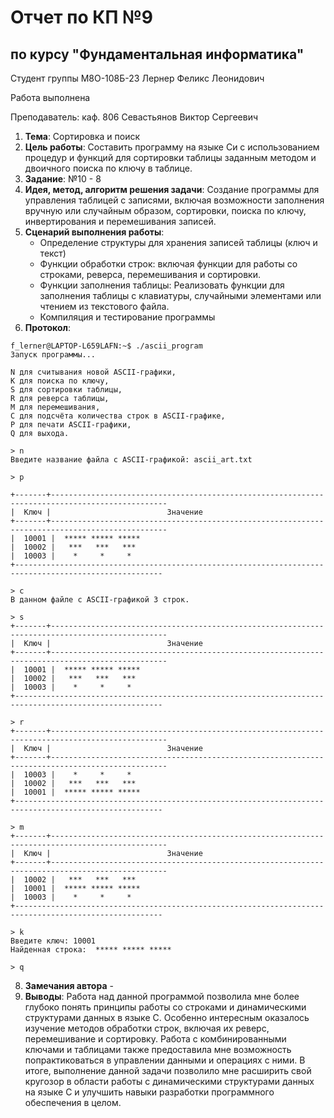 # Отчет по КП №9
## по курсу "Фундаментальная информатика"

Студент группы М8О-108Б-23 Лернер Феликс Леонидович

Работа выполнена 

Преподаватель: каф. 806 Севастьянов Виктор Сергеевич

1. **Тема**: Сортировка и поиск
2. **Цель работы**: Составить программу на языке Си с использованием процедур и функций для сортировки таблицы заданным методом
и двоичного поиска по ключу в таблице.
3. **Задание**: №10 - 8 
4. **Идея, метод, алгоритм решения задачи**: Создание программы для управления таблицей с записями, включая возможности заполнения вручную или случайным образом, сортировки, поиска по ключу, инвертирования и перемешивания записей.
5. **Сценарий выполнения работы**: 
    - Определение структуры для хранения записей таблицы (ключ и текст)
    - Функции обработки строк: включая функции для работы со строками, реверса, перемешивания и сортировки.
    - Функции заполнения таблицы: Реализовать функции для заполнения таблицы с клавиатуры, случайными элементами или чтением из текстового файла.
    - Компиляция и тестирование программы
6. **Протокол**:
```
f_lerner@LAPTOP-L659LAFN:~$ ./ascii_program
Запуск программы...

N для считывания новой ASCII-графики,
K для поиска по ключу,
S для сортировки таблицы,
R для реверса таблицы,
M для перемешивания,
C для подсчёта количества строк в ASCII-графике,
P для печати ASCII-графики,
Q для выхода.

> n
Введите название файла с ASCII-графикой: ascii_art.txt

> p

+-------+------------------------------------------------------------------------------------------------
|  Ключ |                          Значение                                                              
+-------+------------------------------------------------------------------------------------------------
|  10001 |  ***** ***** *****  
|  10002 |   ***   ***   ***
|  10003 |    *     *     *
+-------------------------------------------------------------------------------------------------------

> c
В данном файле с ASCII-графикой 3 строк.

> s
+-------+------------------------------------------------------------------------------------------------
|  Ключ |                          Значение                                                              
+-------+------------------------------------------------------------------------------------------------
|  10001 |  ***** ***** *****  
|  10002 |   ***   ***   ***
|  10003 |    *     *     *
+-------------------------------------------------------------------------------------------------------

> r
+-------+------------------------------------------------------------------------------------------------
|  Ключ |                          Значение                                                              
+-------+------------------------------------------------------------------------------------------------
|  10003 |    *     *     *  
|  10002 |   ***   ***   ***
|  10001 |  ***** ***** *****
+-------------------------------------------------------------------------------------------------------

> m
+-------+------------------------------------------------------------------------------------------------
|  Ключ |                          Значение                                                              
+-------+------------------------------------------------------------------------------------------------
|  10002 |   ***   ***   ***
|  10001 |  ***** ***** *****
|  10003 |    *     *     *
+-------------------------------------------------------------------------------------------------------

> k
Введите ключ: 10001
Найденная строка:  ***** ***** *****

> q
```

8. **Замечания автора** -
9. **Выводы**: Работа над данной программой позволила мне более глубоко понять принципы работы со строками и динамическими структурами данных в языке C. Особенно интересным оказалось изучение методов обработки строк, включая их реверс, перемешивание и сортировку. Работа с комбинированными ключами и таблицами также предоставила мне возможность попрактиковаться в управлении данными и операциях с ними. В итоге, выполнение данной задачи позволило мне расширить свой кругозор в области работы с динамическими структурами данных на языке C и улучшить навыки разработки программного обеспечения в целом.
